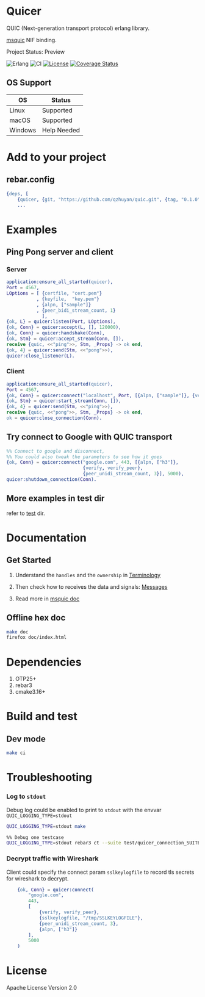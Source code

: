 # Quicer

QUIC (Next-generation transport protocol) erlang library.

[msquic](https://github.com/microsoft/msquic) NIF binding.

Project Status: Preview

![Erlang](https://img.shields.io/badge/Erlang-white.svg?style=plastic&logo=erlang&logoColor=a90533)
![CI](https://github.com/emqx/quic/workflows/ci/badge.svg)
[![License](https://img.shields.io/badge/License-Apache%202.0-blue.svg)](https://opensource.org/licenses/Apache-2.0)
[![Coverage Status](https://coveralls.io/repos/emqx/quic/badge.png?branch=main)](https://coveralls.io/r/emqx/quic?branch=main)

## OS Support

| OS      | Status      |
|---------|-------------|
| Linux   | Supported   |
| macOS   | Supported   |
| Windows | Help Needed |

# Add to your project 

## rebar.config

``` erlang
{deps, [
    {quicer, {git, "https://github.com/qzhuyan/quic.git", {tag, "0.1.0"}}},
    ...
```

# Examples

## Ping Pong server and client

### Server

``` erlang
application:ensure_all_started(quicer),
Port = 4567,
LOptions = [ {certfile, "cert.pem"}
           , {keyfile,  "key.pem"}
           , {alpn, ["sample"]}
           , {peer_bidi_stream_count, 1}
             ],
{ok, L} = quicer:listen(Port, LOptions),
{ok, Conn} = quicer:accept(L, [], 120000),
{ok, Conn} = quicer:handshake(Conn),
{ok, Stm} = quicer:accept_stream(Conn, []),
receive {quic, <<"ping">>, Stm, _Props} -> ok end,
{ok, 4} = quicer:send(Stm, <<"pong">>),
quicer:close_listener(L).
```

### Client

``` erlang
application:ensure_all_started(quicer),
Port = 4567,
{ok, Conn} = quicer:connect("localhost", Port, [{alpn, ["sample"]}, {verify, none}], 5000),
{ok, Stm} = quicer:start_stream(Conn, []),
{ok, 4} = quicer:send(Stm, <<"ping">>),
receive {quic, <<"pong">>, Stm, _Props} -> ok end,
ok = quicer:close_connection(Conn).
```

## Try connect to Google with QUIC transport

``` erlang
%% Connect to google and disconnect, 
%% You could also tweak the parameters to see how it goes
{ok, Conn} = quicer:connect("google.com", 443, [{alpn, ["h3"]}, 
                            {verify, verify_peer}, 
                            {peer_unidi_stream_count, 3}], 5000),
quicer:shutdown_connection(Conn).
```

## More examples in test dir

refer to [test](./test) dir.

# Documentation

## Get Started

1. Understand the `handles` and the `ownership` in [Terminology](docs/Terminology.md)

1. Then check how to receives the data and signals:  [Messages](docs/messages_to_owner.md)

1. Read more in [msquic doc](https://github.com/microsoft/msquic/tree/main/docs)

## Offline hex doc

``` sh
make doc
firefox doc/index.html
```

# Dependencies

1. OTP25+
1. rebar3
1. cmake3.16+

# Build and test

## Dev mode
``` sh
make ci
```

# Troubleshooting 

### Log to `stdout`

Debug log could be enabled to print to `stdout` with the envvar `QUIC_LOGGING_TYPE=stdout` 

``` sh
QUIC_LOGGING_TYPE=stdout make
```

``` sh
%% Debug one testcase
QUIC_LOGGING_TYPE=stdout rebar3 ct --suite test/quicer_connection_SUITE.erl --case tc_conn_basic_verify_peer
```

### Decrypt traffic with Wireshark

Client could specify the connect param `sslkeylogfile` to record tls secrets for wireshark to decrypt.

``` erlang
    {ok, Conn} = quicer:connect(
        "google.com",
        443,
        [
            {verify, verify_peer},
            {sslkeylogfile, "/tmp/SSLKEYLOGFILE"},
            {peer_unidi_stream_count, 3},
            {alpn, ["h3"]}
        ],
        5000
    )
```

# License
Apache License Version 2.0


